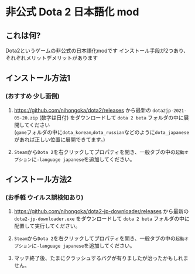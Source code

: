 # 非公式 Dota 2 日本語化 mod

## これは何?
Dota2というゲームの非公式の日本語化modです
インストール手段が2つあり、それぞれメリットデメリットがあります

## インストール方法1
### (おすすめ 少し面倒)

1. https://github.com/nihongoka/dota2/releases から最新の `dota2jp-2021-05-20.zip` (数字は日付) をダウンロードして `dota 2 beta` フォルダの中に展開してください  
(`game`フォルダの中に`dota_korean`,`dota_russian`などのように`dota_japanese`があれば正しい位置に展開できてます。)

1. `Steam`から`Dota 2`を右クリックしてプロパティを開き、一般タブの中の`起動オプション`に`-language japanese`を追加してください。

## インストール方法2
### (お手軽 ウイルス誤検知あり)

1. https://github.com/nihongoka/dota2-jp-downloader/releases から最新の `dota2-jp-downloader.exe` をダウンロードして `dota 2 beta` フォルダの中に配置して実行してください。

1. `Steam`から`Dota 2`を右クリックしてプロパティを開き、一般タブの中の`起動オプション`に`-language japanese`を追加してください。

1. マッチ終了後、たまにクラッシュするバグが有りましたが治ったかもしれません。
